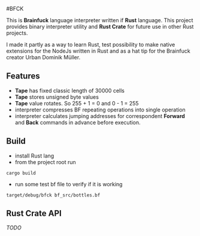 #BFCK

This is **Brainfuck** language interpreter written if **Rust** language.
This project provides binary interpreter utility and **Rust Crate** for
future use in other Rust projects.

I made it partly as a way to learn Rust, test possibility to make
native extensions for the NodeJs written in Rust and as a hat tip for
the Brainfuck creator Urban Dominik Müller.

## Features
- **Tape** has fixed classic length of 30000 cells
- **Tape** stores unsigned byte values
- **Tape** value rotates. So 255 + 1 = 0 and 0 - 1 = 255
- interpreter compresses BF repeating operations into
  single operation
- interpreter calculates jumping addresses for correspondent **Forward**
  and **Back** commands in advance before execution.
  
## Build
- install Rust lang
- from the project root run
```
cargo build
```
- run some test bf file to verify if it is working
```
target/debug/bfck bf_src/bottles.bf
```

## Rust Crate API
_TODO_
